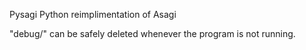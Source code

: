 Pysagi
Python reimplimentation of Asagi

"debug/" can be safely deleted whenever the program is not running.